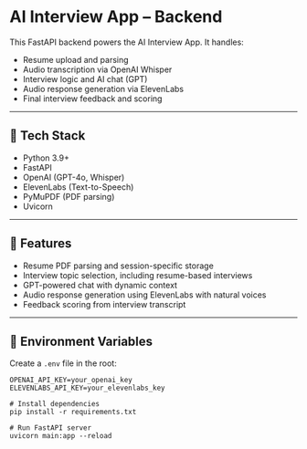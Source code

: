 # AI Interview App – Backend

This FastAPI backend powers the AI Interview App. It handles:
- Resume upload and parsing
- Audio transcription via OpenAI Whisper
- Interview logic and AI chat (GPT)
- Audio response generation via ElevenLabs
- Final interview feedback and scoring

---

## 🚀 Tech Stack

- Python 3.9+
- FastAPI
- OpenAI (GPT-4o, Whisper)
- ElevenLabs (Text-to-Speech)
- PyMuPDF (PDF parsing)
- Uvicorn

---

## 🧪 Features

- Resume PDF parsing and session-specific storage
- Interview topic selection, including resume-based interviews
- GPT-powered chat with dynamic context
- Audio response generation using ElevenLabs with natural voices
- Feedback scoring from interview transcript

---

## 🔐 Environment Variables

Create a `.env` file in the root:

```env
OPENAI_API_KEY=your_openai_key
ELEVENLABS_API_KEY=your_elevenlabs_key

# Install dependencies
pip install -r requirements.txt

# Run FastAPI server
uvicorn main:app --reload
